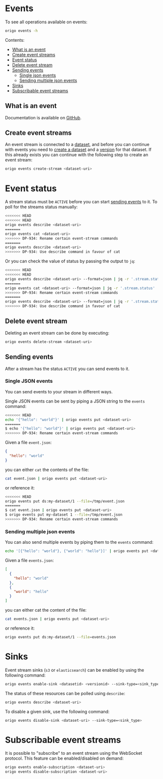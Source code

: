 # Events

To see all operations available on events:
```bash
origo events -h
```

Contents:
* [What is an event](#what-is-an-event)
* [Create event streams](#create-event-streams)
* [Event status](#event-status)
* [Delete event stream](#delete-event-stream)
* [Sending events](#sending-events)
  * [Single json events](#single-json-events)
  * [Sending multiple json events](#sending-multiple-json-events)
* [Sinks](#sinks)
* [Subscribable event streams](#subscribable-event-streams)

## What is an event
Documentation is available on [GitHub](https://oslokommune.github.io/dataplattform/).

## Create event streams
An event stream is connected to a [dataset](datasets.md), and before you can continue with events you need to [create a dataset](datasets.md#create-dataset) and a [version](datasets.md#create-version) for that dataset. If this already exists you can continue with the following step to create an event stream:

```bash
origo events create-stream <dataset-uri>
```

# Event status
A stream status must be `ACTIVE` before you can start [sending events](#sending-events) to it. To poll for the streams status manually:
```bash
<<<<<<< HEAD
<<<<<<< HEAD
origo events describe <dataset-uri>
=======
origo events cat <dataset-uri>
>>>>>>> DP-934: Rename certain event-stream commands
=======
origo events describe <dataset-uri>
>>>>>>> DP-934: Use describe command in favour of cat
```

Or you can check the value of status by passing the output to `jq`:
```bash
<<<<<<< HEAD
<<<<<<< HEAD
origo events describe <dataset-uri> --format=json | jq -r '.stream.status'
=======
origo events cat <dataset-uri> --format=json | jq -r '.stream.status'
>>>>>>> DP-934: Rename certain event-stream commands
=======
origo events describe <dataset-uri> --format=json | jq -r '.stream.status'
>>>>>>> DP-934: Use describe command in favour of cat
```

## Delete event stream
Deleting an event stream can be done by executing:
```bash
origo events delete-stream <dataset-uri>
```

## Sending events
After a stream has the status `ACTIVE` you can send events to it.

### Single JSON events
You can send events to your stream in different ways.

Single JSON events can be sent by piping a JSON string to the `events` command:
```bash
<<<<<<< HEAD
echo '{"hello": "world"}' | origo events put <dataset-uri>
=======
$ echo '{"hello": "world"}' | origo events put <dataset-uri>
>>>>>>> DP-934: Rename certain event-stream commands
```

Given a file `event.json`:
```json
{
  "hello": "world"
}
```

you can either `cat` the contents of the file:
```bash
cat event.json | origo events put <dataset-uri>
```

or reference it:

```bash
<<<<<<< HEAD
origo events put ds:my-dataset/1 --file=/tmp/event.json
=======
$ cat event.json | origo events put <dataset-uri>
$ origo events put my-dataset 1 --file=/tmp/event.json
>>>>>>> DP-934: Rename certain event-stream commands
```

### Sending multiple json events
You can also send multiple events by piping them to the `events` command:
```bash
echo '[{"hello": "world"}, {"world": "hello"}]' | origo events put <dataset-uri>
```

Given a file `events.json`:
```json
[
  {
    "hello": "world"
  },
  {
    "world": "hello"
  }
]
```
you can either cat the content of the file:

```bash
cat events.json | origo events put <dataset-uri>
```

or reference it:

```bash
origo events put ds:my-dataset/1 --file=events.json
```

# Sinks

Event stream sinks (`s3` or `elasticsearch`) can be enabled by using the following command:

```bash
origo events enable-sink <datasetid> <versionid> --sink-type=<sink_type>
```

The status of these resources can be polled using `describe`:

```bash
origo events describe <dataset-uri>
```

To disable a given sink, use the following command:

```bash
origo events disable-sink <dataset-uri> --sink-type=<sink_type>
```


# Subscribable event streams

It is possible to "subscribe" to an event stream using the WebSocket protocol. This feature can be enabled/disabled on demand:

```bash
origo events enable-subscription <dataset-uri>
origo events disable-subscription <dataset-uri>
```
